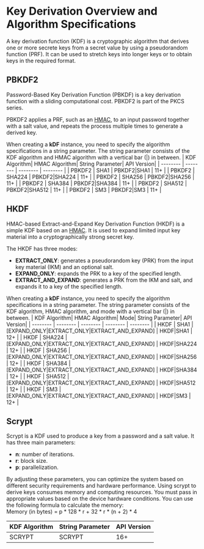 # Key Derivation Overview and Algorithm Specifications

A key derivation function (KDF) is a cryptographic algorithm that derives one or more secrete keys from a secret value by using a pseudorandom function (PRF). It can be used to stretch keys into longer keys or to obtain keys in the required format.

## PBKDF2

Password-Based Key Derivation Function (PBKDF) is a key derivation function with a sliding computational cost. PBKDF2 is part of the PKCS series.

PBKDF2 applies a PRF, such as an [HMAC](crypto-compute-hmac.md), to an input password together with a salt value, and repeats the process multiple times to generate a derived key.

When creating a **kDF** instance, you need to specify the algorithm specifications in a string parameter. The string parameter consists of the KDF algorithm and HMAC algorithm with a vertical bar (|) in between.
| KDF Algorithm| HMAC Algorithm| String Parameter| API Version|
| -------- | -------- | -------- | -------- |
| PBKDF2 | SHA1 | PBKDF2\|SHA1 | 11+ |
| PBKDF2 | SHA224 | PBKDF2\|SHA224 | 11+ |
| PBKDF2 | SHA256 | PBKDF2\|SHA256 | 11+ |
| PBKDF2 | SHA384 | PBKDF2\|SHA384 | 11+ |
| PBKDF2 | SHA512 | PBKDF2\|SHA512 | 11+ |
| PBKDF2 | SM3 | PBKDF2\|SM3 | 11+ |

## HKDF

HMAC-based Extract-and-Expand Key Derivation Function (HKDF) is a simple KDF based on an [HMAC](crypto-compute-hmac.md). It is used to expand limited input key material into a cryptographically strong secret key.

The HKDF has three modes:

- **EXTRACT_ONLY**: generates a pseudorandom key (PRK) from the input key material (IKM) and an optional salt.
- **EXPAND_ONLY**: expands the PRK to a key of the specified length.
- **EXTRACT_AND_EXPAND**: generates a PRK from the IKM and salt, and expands it to a key of the specified length. 

When creating a **kDF** instance, you need to specify the algorithm specifications in a string parameter. The string parameter consists of the KDF algorithm, HMAC algorithm, and mode with a vertical bar (|) in between.
| KDF Algorithm| HMAC Algorithm| Mode| String Parameter| API Version|
| -------- | -------- | -------- | -------- | -------- |
| HKDF | SHA1 | [EXPAND_ONLY\|EXTRACT_ONLY\|EXTRACT_AND_EXPAND] | HKDF\|SHA1 | 12+ |
| HKDF | SHA224 | [EXPAND_ONLY\|EXTRACT_ONLY\|EXTRACT_AND_EXPAND] | HKDF\|SHA224 | 12+ |
| HKDF | SHA256 | [EXPAND_ONLY\|EXTRACT_ONLY\|EXTRACT_AND_EXPAND] | HKDF\|SHA256 | 12+ |
| HKDF | SHA384 | [EXPAND_ONLY\|EXTRACT_ONLY\|EXTRACT_AND_EXPAND] | HKDF\|SHA384 | 12+ |
| HKDF | SHA512 | [EXPAND_ONLY\|EXTRACT_ONLY\|EXTRACT_AND_EXPAND] | HKDF\|SHA512 | 12+ |
| HKDF | SM3 | [EXPAND_ONLY\|EXTRACT_ONLY\|EXTRACT_AND_EXPAND] | HKDF\|SM3 | 12+ |

## Scrypt

Scrypt is a KDF used to produce a key from a password and a salt value. It has three main parameters:

- **n**: number of iterations.
- **r**: block size.
- **p**: parallelization. 

By adjusting these parameters, you can optimize the system based on different security requirements and hardware performance.
Using scrypt to derive keys consumes memory and computing resources. You must pass in appropriate values based on the device hardware conditions.
You can use the following formula to calculate the memory:<br>Memory (in bytes) = p * 128 * r + 32 * r * (n + 2) * 4

| KDF Algorithm| String Parameter| API Version|
| -------- | -------- | -------- |
| SCRYPT | SCRYPT | 16+ |
